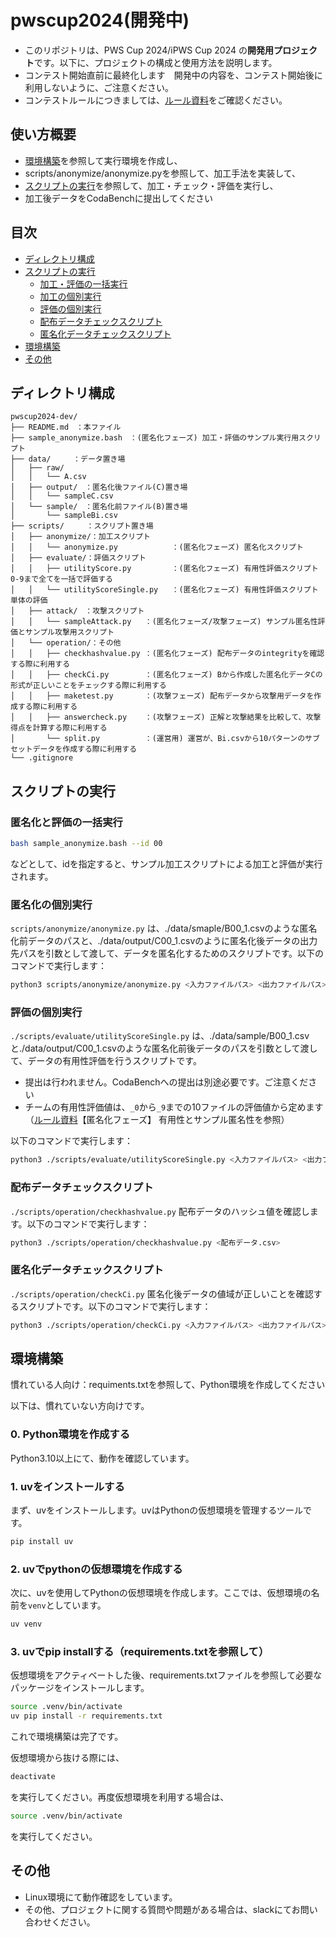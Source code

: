 # pwscup2024(開発中)

- このリポジトリは、PWS Cup 2024/iPWS Cup 2024 の**開発用プロジェクト**です。以下に、プロジェクトの構成と使用方法を説明します。
- コンテスト開始直前に最終化します　開発中の内容を、コンテスト開始後に利用しないように、ご注意ください。
- コンテストルールにつきましては、[ルール資料](https://www.iwsec.org/pws/2024/cup24.html#%E5%8F%82%E5%8A%A0%E8%80%85%E5%90%91%E3%81%91%E8%B3%87%E6%96%99:~:text=%E6%B1%BA%E5%AE%9A%E3%81%97%E3%81%BE%E3%81%99%E3%80%82-,%E5%8F%82%E5%8A%A0%E8%80%85%E5%90%91%E3%81%91%E8%B3%87%E6%96%99,-PWSCup2024%EF%BC%86iPWSCup2024%20%E3%83%AB%E3%83%BC%E3%83%AB)をご確認ください。
## 使い方概要
- [環境構築](#環境構築)を参照して実行環境を作成し、
- scripts/anonymize/anonymize.pyを参照して、加工手法を実装して、
- [スクリプトの実行](#スクリプトの実行)を参照して、加工・チェック・評価を実行し、
- 加工後データをCodaBenchに提出してください

## 目次
- [ディレクトリ構成](#ディレクトリ構成)
- [スクリプトの実行](#スクリプトの実行)
  - [加工・評価の一括実行](#加工と評価の一括実行)
  - [加工の個別実行](#加工の個別実行)
  - [評価の個別実行](#評価の個別実行)
  - [配布データチェックスクリプト](#配布データチェックスクリプト)
  - [匿名化データチェックスクリプト](#匿名化データチェックスクリプト)
- [環境構築](#環境構築)
- [その他](#その他)

## ディレクトリ構成

```
pwscup2024-dev/
├── README.md　：本ファイル
├── sample_anonymize.bash　：(匿名化フェーズ) 加工・評価のサンプル実行用スクリプト
├── data/　　　：データ置き場
│   ├── raw/
│   │   └── A.csv
│   ├── output/　：匿名化後ファイル(C)置き場
│   │   └── sampleC.csv
│   └── sample/　：匿名化前ファイル(B)置き場
│       └── sampleBi.csv
├── scripts/　　　：スクリプト置き場
│   ├── anonymize/：加工スクリプト
│   │   └── anonymize.py            ：(匿名化フェーズ) 匿名化スクリプト
│   ├── evaluate/：評価スクリプト
│   │   ├── utilityScore.py         ：(匿名化フェーズ) 有用性評価スクリプト 0-9まで全てを一括で評価する
│   │   └── utilityScoreSingle.py   ：(匿名化フェーズ) 有用性評価スクリプト 単体の評価
│   ├── attack/　：攻撃スクリプト
│   │   └── sampleAttack.py   ：(匿名化フェーズ/攻撃フェーズ) サンプル匿名性評価とサンプル攻撃用スクリプト
│   └── operation/：その他
│   │   ├── checkhashvalue.py ：(匿名化フェーズ) 配布データのintegrityを確認する際に利用する
│   │   ├── checkCi.py        ：(匿名化フェーズ) Bから作成した匿名化データCの形式が正しいことをチェックする際に利用する
│   │   ├── maketest.py       ：(攻撃フェーズ) 配布データから攻撃用データを作成する際に利用する
│   │   ├── answercheck.py    ：(攻撃フェーズ) 正解と攻撃結果を比較して、攻撃得点を計算する際に利用する
│       └── split.py          ：(運営用) 運営が、Bi.csvから10パターンのサブセットデータを作成する際に利用する
└── .gitignore
```

## スクリプトの実行

### 匿名化と評価の一括実行

```bash
bash sample_anonymize.bash --id 00
```
などとして、idを指定すると、サンプル加工スクリプトによる加工と評価が実行されます。

### 匿名化の個別実行

`scripts/anonymize/anonymize.py` は、./data/smaple/B00_1.csvのような匿名化前データのパスと、./data/output/C00_1.csvのように匿名化後データの出力先パスを引数として渡して、データを匿名化するためのスクリプトです。以下のコマンドで実行します：

```bash
python3 scripts/anonymize/anonymize.py <入力ファイルパス> <出力ファイルパス>
```


### 評価の個別実行

`./scripts/evaluate/utilityScoreSingle.py` は、./data/sample/B00_1.csvと./data/output/C00_1.csvのような匿名化前後データのパスを引数として渡して、データの有用性評価を行うスクリプトです。
- 提出は行われません。CodaBenchへの提出は別途必要です。ご注意ください
- チームの有用性評価値は、```_0```から```_9```までの10ファイルの評価値から定めます（[ルール資料](https://www.iwsec.org/pws/2024/cup24.html#%E5%8F%82%E5%8A%A0%E8%80%85%E5%90%91%E3%81%91%E8%B3%87%E6%96%99:~:text=%E6%B1%BA%E5%AE%9A%E3%81%97%E3%81%BE%E3%81%99%E3%80%82-,%E5%8F%82%E5%8A%A0%E8%80%85%E5%90%91%E3%81%91%E8%B3%87%E6%96%99,-PWSCup2024%EF%BC%86iPWSCup2024%20%E3%83%AB%E3%83%BC%E3%83%AB)【匿名化フェーズ】 有用性とサンプル匿名性を参照）

以下のコマンドで実行します：

```bash
python3 ./scripts/evaluate/utilityScoreSingle.py <入力ファイルパス> <出力ファイルパス>
```

### 配布データチェックスクリプト

`./scripts/operation/checkhashvalue.py` 配布データのハッシュ値を確認します。以下のコマンドで実行します：

```bash
python3 ./scripts/operation/checkhashvalue.py <配布データ.csv>
```


### 匿名化データチェックスクリプト

`./scripts/operation/checkCi.py` 匿名化後データの値域が正しいことを確認するスクリプトです。以下のコマンドで実行します：

```bash
python3 ./scripts/operation/checkCi.py <入力ファイルパス> <出力ファイルパス>
```

## 環境構築

慣れている人向け：requiments.txtを参照して、Python環境を作成してください

以下は、慣れていない方向けです。

### 0. Python環境を作成する
Python3.10以上にて、動作を確認しています。

### 1. uvをインストールする
まず、uvをインストールします。uvはPythonの仮想環境を管理するツールです。

```bash
pip install uv
```

### 2. uvでpythonの仮想環境を作成する
次に、uvを使用してPythonの仮想環境を作成します。ここでは、仮想環境の名前を`venv`としています。

```bash
uv venv
```

### 3. uvでpip installする（requirements.txtを参照して）
仮想環境をアクティベートした後、requirements.txtファイルを参照して必要なパッケージをインストールします。

```bash
source .venv/bin/activate
uv pip install -r requirements.txt
```

これで環境構築は完了です。

仮想環境から抜ける際には、

```bash
deactivate
```
を実行してください。再度仮想環境を利用する場合は、
```bash
source .venv/bin/activate
```
を実行してください。


## その他
- Linux環境にて動作確認をしています。
- その他、プロジェクトに関する質問や問題がある場合は、slackにてお問い合わせください。
